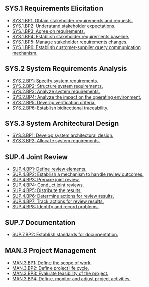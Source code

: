 SYS.1 Requirements Elicitation
------------------------------

* [SYS.1.BP1: Obtain stakeholder requirements and requests.](simpleSPICE_spice_SYS1BP1.html)
* [SYS.1.BP2: Understand stakeholder expectations.](simpleSPICE_spice_SYS1BP2.html)
* [SYS.1.BP3: Agree on requirements.](simpleSPICE_spice_SYS1BP3.html)
* [SYS.1.BP4: Establish stakeholder requirements baseline.](simpleSPICE_spice_SYS1BP4.html)
* [SYS.1.BP5: Manage stakeholder requirements changes.](simpleSPICE_spice_SYS1BP5.html)
* [SYS.1.BP6: Establish customer-supplier query communication mechanism.](simpleSPICE_spice_SYS1BP6.html)

SYS.2 System Requirements Analysis
----------------------------------

* [SYS.2.BP1: Specify system requirements.](simpleSPICE_spice_SYS2BP1.html)
* [SYS.2.BP2: Structure system requirements.](simpleSPICE_spice_SYS2BP2.html)
* [SYS.2.BP3: Analyze system requirements.](simpleSPICE_spice_SYS2BP3.html)
* [SYS.2.BP4: Analyze the impact on the operating environment.](simpleSPICE_spice_SYS2BP4.html)
* [SYS.2.BP5: Develop verification criteria.](simpleSPICE_spice_SYS2BP5.html)
* [SYS.2.BP6: Establish bidirectional traceability.](simpleSPICE_spice_SYS2BP6.html)

SYS.3 System Architectural Design
---------------------------------

* [SYS.3.BP1: Develop system architectural design.](simpleSPICE_spice_SYS3BP1.html)
* [SYS.3.BP2: Allocate system requirements.](simpleSPICE_spice_SYS3BP2.html)

SUP.4 Joint Review
------------------

* [SUP.4.BP1: Define review elements.](simpleSPICE_spice_SUP4BP1.html)
* [SUP.4.BP2: Establish a mechanism to handle review outcomes.](simpleSPICE_spice_SUP4BP2.html)
* [SUP.4.BP3: Prepare joint review.](simpleSPICE_spice_SUP4BP3.html)
* [SUP.4.BP4: Conduct joint reviews.](simpleSPICE_spice_SUP4BP4.html)
* [SUP.4.BP5: Distribute the results.](simpleSPICE_spice_SUP4BP5.html)
* [SUP.4.BP6: Determine actions for review results.](simpleSPICE_spice_SUP4BP6.html)
* [SUP.4.BP7: Track actions for review results. ](simpleSPICE_spice_SUP4BP7.html)
* [SUP.4.BP8: Identify and record problems.](simpleSPICE_spice_SUP4BP8.html)

SUP.7 Documentation
-------------------

* [SUP.7.BP2: Establish standards for documentation.](simpleSPICE_spice_SUP7BP2.html)

MAN.3 Project Management
------------------------

* [MAN.3.BP1: Define the scope of work.](simpleSPICE_spice_MAN3BP1.html)
* [MAN.3.BP2: Define project life cycle.](simpleSPICE_spice_MAN3BP2.html)
* [MAN.3.BP3: Evaluate feasibility of the project.](simpleSPICE_spice_MAN3BP3.html)
* [MAN.3.BP4: Define, monitor and adjust project activities.](simpleSPICE_spice_MAN3BP4.html)

